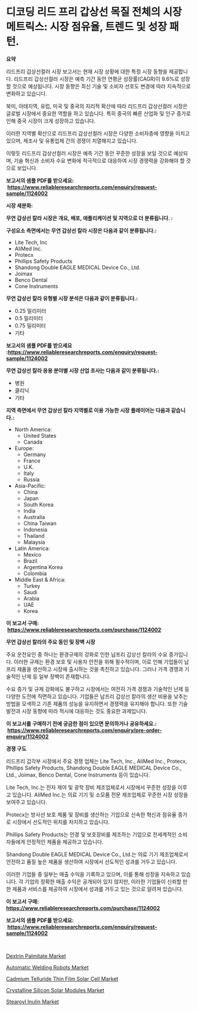 <p><h1>디코딩 리드 프리 갑상선 목질 전체의 시장 메트릭스: 시장 점유율, 트렌드 및 성장 패턴.</h1></p><p><strong>요약</strong></p>
<p><p>리드프리 갑상선컬러 시장 보고서는 현재 시장 상황에 대한 특정 시장 동향을 제공합니다. 리드프리 갑상선컬러 시장은 예측 기간 동안 연평균 성장률(CAGR)이 9.6%로 성장할 것으로 예상됩니다. 시장 동향은 최신 기술 및 소비자 선호도 변경에 따라 지속적으로 변화하고 있습니다.</p><p>북미, 아태지역, 유럽, 미국 및 중국의 지리적 확산에 따라 리드프리 갑상선컬러 시장은 글로벌 시장에서 중요한 역할을 하고 있습니다. 특히 중국의 빠른 산업화 및 인구 증가로 인해 중국 시장이 크게 성장하고 있습니다.</p><p>이러한 지역별 확산으로 리드프리 갑상선컬러 시장은 다양한 소비자층에 영향을 미치고 있으며, 제조사 및 유통업체 간의 경쟁이 치열해지고 있습니다.</p><p>이렇듯 리드프리 갑상선컬러 시장은 예측 기간 동안 꾸준한 성장을 보일 것으로 예상되며, 기술 혁신과 소비자 수요 변화에 적극적으로 대응하여 시장 경쟁력을 강화해야 할 것으로 보입니다.</p></p>
<p><strong>보고서의 샘플 PDF를 받으세요: &nbsp;<a href="https://www.reliableresearchreports.com/enquiry/request-sample/1124002">https://www.reliableresearchreports.com/enquiry/request-sample/1124002</a></strong></p>
<p><strong>시장 세분화:</strong></p>
<p><strong> 무연 갑상선 칼라 시장은 개요, 배포, 애플리케이션 및 지역으로 더 분류됩니다. :</strong></p>
<p><strong>구성요소 측면에서는 무연 갑상선 칼라 시장은 다음과 같이 분류됩니다.:</strong></p>
<p><ul><li>Lite Tech, Inc</li><li>AliMed Inc.</li><li>Protecx</li><li>Phillips Safety Products</li><li>Shandong Double EAGLE MEDICAL Device Co., Ltd.</li><li>Joimax</li><li>Benco Dental</li><li>Cone Instruments</li></ul></p>
<p><strong> 무연 갑상선 칼라 유형별 시장 분석은 다음과 같이 분류됩니다.:</strong></p>
<p><ul><li>0.25 밀리미터</li><li>0.5 밀리미터</li><li>0.75 밀리미터</li><li>기타</li></ul></p>
<p><strong>보고서의 샘플 PDF를 받으세요 :<a href="https://www.reliableresearchreports.com/enquiry/request-sample/1124002">https://www.reliableresearchreports.com/enquiry/request-sample/1124002</a></strong></p>
<p><strong> 무연 갑상선 칼라 응용 분야별 시장 산업 조사는 다음과 같이 분류됩니다.:</strong></p>
<p><ul><li>병원</li><li>클리닉</li><li>기타</li></ul></p>
<p><strong>지역 측면에서 무연 갑상선 칼라 지역별로 이용 가능한 시장 플레이어는 다음과 같습니다.:</strong></p>
<p><ul>
    <li>
        North America:
        <ul>
            <li>United States</li>
            <li>Canada</li>
        </ul>
    </li>
    <li>
        Europe:
        <ul>
            <li>Germany</li>
            <li>France</li>
            <li>U.K.</li>
            <li>Italy</li>
            <li>Russia</li>
        </ul>
    </li>
    <li>
        Asia-Pacific:
        <ul>
            <li>China</li>
            <li>Japan</li>
            <li>South Korea</li>
            <li>India</li>
            <li>Australia</li>
            <li>China Taiwan</li>
            <li>Indonesia</li>
            <li>Thailand</li>
            <li>Malaysia</li>
        </ul>
    </li>
    <li>
        Latin America:
        <ul>
            <li>Mexico</li>
            <li>Brazil</li>
            <li>Argentina Korea</li>
            <li>Colombia</li>
        </ul>
    </li>
    <li>
        Middle East & Africa:
        <ul>
            <li>Turkey</li>
            <li>Saudi</li>
            <li>Arabia</li>
            <li>UAE</li>
            <li>Korea</li>
        </ul>
    </li>
    </ul></p>
<p><strong>이 보고서 구매: &nbsp;<a href="https://www.reliableresearchreports.com/purchase/1124002">https://www.reliableresearchreports.com/purchase/1124002</a></strong></p>
<p><strong>무연 갑상선 칼라의 주요 동인 및 장벽 시장</strong></p>
<p><p>주요 운전요인 중 하나는 환경규제의 강화로 인한 납프리 갑상선 칼라의 수요 증가입니다. 이러한 규제는 환경 보호 및 사용자 안전을 위해 필수적이며, 이로 인해 기업들이 납프리 제품을 생산하고 시장에 출시하는 것을 촉진하고 있습니다. 그러나 가격 경쟁과 기술적인 난제 등 일부 장벽이 존재합니다.</p><p>수요 증가 및 규제 강화에도 불구하고 시장에서는 여전히 가격 경쟁과 기술적인 난제 등 다양한 도전에 직면하고 있습니다. 기업들은 납프리 갑상선 칼라의 생산 비용을 낮추는 방법을 모색하고 기존 제품의 성능을 유지하면서 경쟁력을 유지해야 합니다. 또한 기술 발전과 시장 동향에 따라 적시에 대응하는 것도 중요한 과제입니다.</p></p>
<p><strong>이 보고서를 구매하기 전에 궁금한 점이 있으면 문의하거나 공유하세요.: &nbsp;<a href="https://www.reliableresearchreports.com/enquiry/pre-order-enquiry/1124002">https://www.reliableresearchreports.com/enquiry/pre-order-enquiry/1124002</a></strong></p>
<p><strong>경쟁 구도</strong></p>
<p><p>리드프리 갑각부 시장에서 주요 경쟁 업체는 Lite Tech, Inc., AliMed Inc., Protecx, Phillips Safety Products, Shandong Double EAGLE MEDICAL Device Co., Ltd., Joimax, Benco Dental, Cone Instruments 등이 있습니다. </p><p>Lite Tech, Inc.는 전자 제어 및 광학 장비 제조업체로서 시장에서 꾸준한 성장을 이루고 있습니다. AliMed Inc.는 의료 기기 및 소모품 전문 제조업체로 꾸준한 시장 성장을 보여주고 있습니다. </p><p>Protecx는 방사선 보호 제품 및 장비를 생산하는 기업으로 신속한 혁신과 점유율 증가로 시장에서 선도적인 위치를 차지하고 있습니다. </p><p>Phillips Safety Products는 안경 및 보호장비를 제조하는 기업으로 전세계적인 소비자들에게 안정적인 제품을 제공하고 있습니다. </p><p>Shandong Double EAGLE MEDICAL Device Co., Ltd.는 의료 기기 제조업체로서 안전하고 품질 높은 제품을 생산하여 시장에서 선도적인 성과를 거두고 있습니다.</p><p>이러한 기업들 중 일부는 매출 수익을 기록하고 있으며, 이를 통해 성장을 지속하고 있습니다. 각 기업의 정확한 매출 수익은 공개되어 있지 않지만, 이러한 기업들이 신뢰할 만한 제품과 서비스를 제공하여 시장에서 성과를 거두고 있는 것으로 알려져 있습니다.</p></p>
<p><strong>이 보고서 구매: &nbsp; <a href="https://www.reliableresearchreports.com/purchase/1124002">https://www.reliableresearchreports.com/purchase/1124002</a></strong></p>
<p><strong>보고서의 샘플 PDF를 받으세요: &nbsp;<a href="https://www.reliableresearchreports.com/enquiry/request-sample/1124002">https://www.reliableresearchreports.com/enquiry/request-sample/1124002</a></strong><strong></strong></p>
<p>&nbsp;</p>
<p><p><a href="https://issuu.com/reportprime-2/docs/dextrin-palmitate-market-size-2030.pptx">Dextrin Palmitate Market</a></p><p><a href="https://view.publitas.com/reportprime-1/automatic-welding-robots-market-dynamics-2023-2030-also-about-its-market-trends-projections-and-opportunities/">Automatic Welding Robots Market</a></p><p><a href="https://skillful-vermicelli-b89.notion.site/Cadmium-Telluride-Thin-Film-Solar-Cell-Market-Research-Report-The-Key-To-Successful-Business-Strate-0a7dd48a936d4a2dbc1925806722ba33">Cadmium Telluride Thin Film Solar Cell Market</a></p><p><a href="https://eight-handstand-8fb.notion.site/Crystalline-Silicon-Solar-Modules-Market-Size-Focuses-on-Market-Dynamics-In-Depth-Analysis-and-Futu-eaa7e1436ed8431fafaf1baa74ed98bb">Crystalline Silicon Solar Modules Market</a></p><p><a href="https://issuu.com/reportprime-2/docs/stearoyl-inulin-market-size-2030.pptx">Stearoyl Inulin Market</a></p></p>